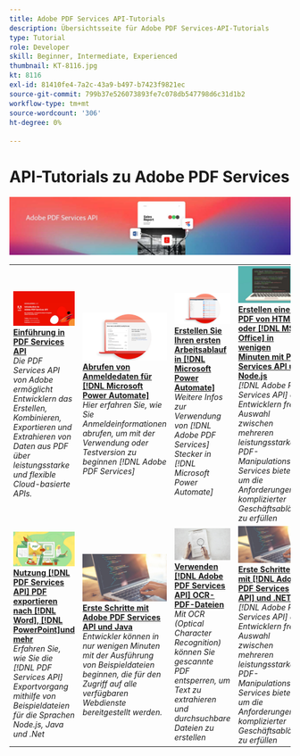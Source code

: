 ```yaml
---
title: Adobe PDF Services API-Tutorials
description: Übersichtsseite für Adobe PDF Services-API-Tutorials
type: Tutorial
role: Developer
skill: Beginner, Intermediate, Experienced
thumbnail: KT-8116.jpg
kt: 8116
exl-id: 81410fe4-7a2c-43a9-b497-b7423f9821ec
source-git-commit: 799b37e526073893fe7c078db547798d6c31d1b2
workflow-type: tm+mt
source-wordcount: '306'
ht-degree: 0%

---
```


# API-Tutorials zu Adobe PDF Services

![PDF Services API-Banner](../assets/pdfserviceshero.jpg)

<table style="table-layout:fixed">
<tr>
 <td>
   <a href="https://experienceleague.adobe.com/docs/adobe-developers-live-events/events/2021/oct2021/pdf-services-api.html">
      <img alt="Einführung in PDF Services API" src="assets/introduction_1280.png" />
   </a>
    <div>
   <a href="https://experienceleague.adobe.com/docs/adobe-developers-live-events/events/2021/oct2021/pdf-services-api.html"><strong>Einführung in PDF Services API</strong></a>
    </div>
    <em>Die PDF Services API von Adobe ermöglicht Entwicklern das Erstellen, Kombinieren, Exportieren und Extrahieren von Daten aus PDF über leistungsstarke und flexible Cloud-basierte APIs.</em>
    <br>
  </td>
  <td>
   <a href="getting-credentials-power-automate.md">
      <img alt="Abrufen von Anmeldedaten für Microsoft Power Automate" src="assets/createcredentials_1280.png" />
   </a>
    <div>
   <a href="getting-credentials-power-automate.md"><strong>Abrufen von Anmeldedaten für [!DNL Microsoft Power Automate]</strong></a>
    </div>
    <em>Hier erfahren Sie, wie Sie Anmeldeinformationen abrufen, um mit der Verwendung oder Testversion zu beginnen [!DNL Adobe PDF Services]</em>
    <br>
  </td>
  <td>
   <a href="create-workflow-power-automate.md">
      <img alt="Erstellen Sie Ihren ersten Arbeitsablauf in Microsoft Power Automate" src="assets/firstflow_1280.png" />
   </a>
    <div>
   <a href="create-workflow-power-automate.md"><strong>Erstellen Sie Ihren ersten Arbeitsablauf in [!DNL Microsoft Power Automate]</strong></a>
    </div>
    <em>Weitere Infos zur Verwendung von [!DNL Adobe PDF Services] Stecker in [!DNL Microsoft Power Automate]</em>
    <br>
  </td>
  <td>
   <a href="createpdffromhtml.md">
      <img alt="Erstellen Sie mit der PDF Services API und Node.js in wenigen Minuten eine PDF von HTML oder MS Office" src="assets/PDFServices_GettingStartedNode_thumb.jpg" />
   </a>
    <div>
   <a href="createpdffromhtml.md"><strong>Erstellen einer PDF von HTML oder [!DNL MS Office] in wenigen Minuten mit PDF Services API und Node.js</strong></a>
    </div>
    <em>[!DNL Adobe PDF Services API] die Entwicklern freie Auswahl zwischen mehreren leistungsstarken PDF-Manipulations-Services bietet, um die Anforderungen komplizierter Geschäftsabläufe zu erfüllen</em>
    <br>
  </td>
</tr>
<tr>
  <td>
   <a href="exportpdf.md">
      <img alt="Verwenden der PDF Services API zum Exportieren von PDF in Word, PowerPoint und mehr" src="assets/PDFServices_ExportPDF_thumb.jpg" />
   </a>
    <div>
   <a href="exportpdf.md"><strong>Nutzung [!DNL PDF Services API] PDF exportieren nach [!DNL Word], [!DNL PowerPoint]und mehr</strong></a>
    </div>
    <em>Erfahren Sie, wie Sie die [!DNL PDF Services API] Exportvorgang mithilfe von Beispieldateien für die Sprachen Node.js, Java und .Net</em>
    <br>
  </td>
   <td>
   <a href="gettingstartedjava.md">
      <img alt="Erste Schritte mit Adobe PDF Services API und Java" src="assets/PDFServices_GettingStartedJAVA_thumb.jpg" />
   </a>
    <div>
   <a href="gettingstartedjava.md"><strong>Erste Schritte mit Adobe PDF Services API und Java</strong></a>
    </div>
    <em>Entwickler können in nur wenigen Minuten mit der Ausführung von Beispieldateien beginnen, die für den Zugriff auf alle verfügbaren Webdienste bereitgestellt werden.</em>
    <br>
  </td>
   <td>
   <a href="ocr.md">
      <img alt="Verwenden der Adobe PDF Services-API zum OCR-PDF von Dateien" src="assets/PDFServices_OCR_Thumb.jpg" />
   </a>
    <div>
   <a href="ocr.md"><strong>Verwenden [!DNL Adobe PDF Services API] OCR-PDF-Dateien</strong></a>
    </div>
    <em>Mit OCR (Optical Character Recognition) können Sie gescannte PDF entsperren, um Text zu extrahieren und durchsuchbare Dateien zu erstellen</em>
    <br>
  </td>
  <td>
   <a href="gettingstartednet.md">
      <img alt="Erste Schritte mit Adobe PDF Services API und .Net" src="assets/PDFServices_GettingStartedNET_thumb.jpg" />
   </a>
    <div>
   <a href="gettingstartednet.md"><strong>Erste Schritte mit [!DNL Adobe PDF Services API] und .NET</strong></a>
    </div>
    <em>[!DNL Adobe PDF Services API] die Entwicklern freie Auswahl zwischen mehreren leistungsstarken PDF-Manipulations-Services bietet, um die Anforderungen komplizierter Geschäftsabläufe zu erfüllen</em>
    <br>
  </td>
</tr>
</table>
